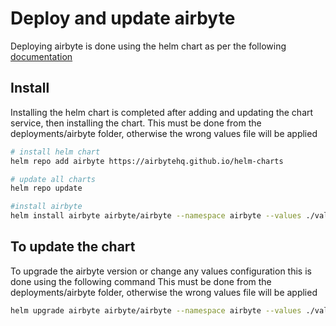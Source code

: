 # Deploy and update airbyte
Deploying airbyte is done using the helm chart as per the following [documentation](https://docs.airbyte.com/deploying-airbyte/)

## Install 

Installing the helm chart is completed after adding and updating the chart service, then installing the chart. 
This must be done from the deployments/airbyte folder, otherwise the wrong values file will be applied

```bash
# install helm chart
helm repo add airbyte https://airbytehq.github.io/helm-charts

# update all charts
helm repo update

#install airbyte
helm install airbyte airbyte/airbyte --namespace airbyte --values ./values.yaml
```

## To update the chart
To upgrade the airbyte version or change any values configuration this is done using the following command
This must be done from the deployments/airbyte folder, otherwise the wrong values file will be applied

```bash
helm upgrade airbyte airbyte/airbyte --namespace airbyte --values ./values.yaml
```
